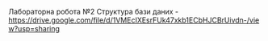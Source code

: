 Лабораторна робота №2
Структура бази даних - https://drive.google.com/file/d/1VMEcIXEsrFUk47xkb1ECbHJCBrUivdn-/view?usp=sharing